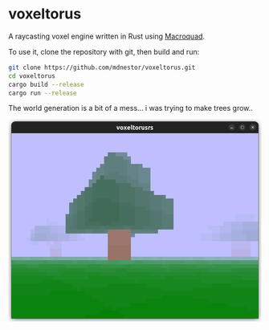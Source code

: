 # voxeltorus

A raycasting voxel engine written in Rust using [Macroquad](https://macroquad.rs/).

To use it, clone the repository with git, then build and run:

```sh
git clone https://github.com/mdnestor/voxeltorus.git
cd voxeltorus
cargo build --release
cargo run --release
```

The world generation is a bit of a mess... i was trying to make trees grow..

![](image.png)